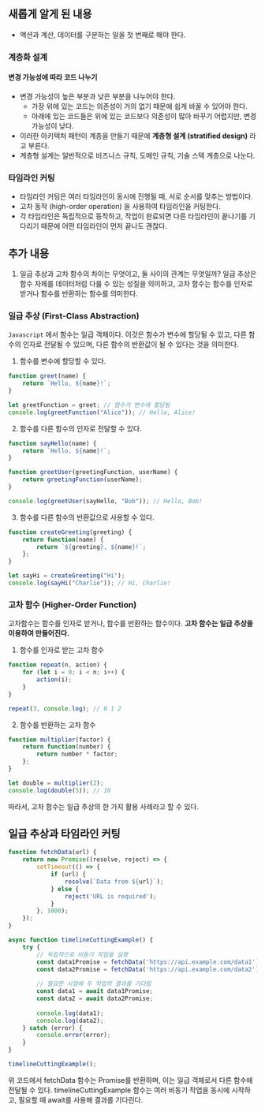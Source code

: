 ## 새롭게 알게 된 내용
- 액션과 계산, 데이터를 구분하는 일을 첫 번째로 해야 한다.

### 계층화 설계
#### 변경 가능성에 따라 코드 나누기
- 변경 가능성이 높은 부분과 낮은 부분을 나누어야 한다.
  - 가장 위에 있는 코드는 의존성이 거의 없기 때문에 쉽게 바꿀 수 있어야 한다.
  - 아래에 있는 코드들은 위에 있는 코드보다 의존성이 많아 바꾸기 어렵지만, 변경 가능성이 낮다.
- 이러한 아키텍처 패턴이 계층을 만들기 때문에 <strong>계층형 설계 (stratified design)</strong> 라고 부른다.
- 계층형 설계는 일반적으로 비즈니스 규칙, 도메인 규칙, 기술 스택 계층으로 나눈다.

### 타임라인 커팅
- 타임라인 커팅은 여러 타임라인이 동시에 진행될 때, 서로 순서를 맞추는 방법이다.
- 고차 동작 (high-order operation) 을 사용하여 타임라인을 커팅한다.
- 각 타임라인은 독립적으로 동작하고, 작업이 완료되면 다른 타임라인이 끝나기를 기다리기 때문에 어떤 타임라인이 먼저 끝나도 괜찮다.

## 추가 내용
1. 일급 추상과 고차 함수의 차이는 무엇이고, 둘 사이의 관계는 무엇일까?
일급 추상은 함수 자체를 데이터처럼 다룰 수 있는 성질을 의미하고, 고차 함수는 함수를 인자로 받거나 함수를 반환하는 함수를 의미한다.

### 일급 추상 (First-Class Abstraction)
`Javascript` 에서 함수는 일급 객체이다. 이것은 함수가 변수에 할당될 수 있고, 다른 함수의 인자로 전달될 수 있으며, 다른 함수의 반환값이 될 수 있다는 것을 의미한다.

1. 함수를 변수에 할당할 수 있다.
```javascript
function greet(name) {
    return `Hello, ${name}!`;
}

let greetFunction = greet; // 함수가 변수에 할당됨
console.log(greetFunction("Alice")); // Hello, Alice!
```

2. 함수를 다른 함수의 인자로 전달할 수 있다.
```javascript
function sayHello(name) {
    return `Hello, ${name}!`;
}

function greetUser(greetingFunction, userName) {
    return greetingFunction(userName);
}

console.log(greetUser(sayHello, "Bob")); // Hello, Bob!
```

3. 함수를 다른 함수의 반환값으로 사용할 수 있다.
```javascript
function createGreeting(greeting) {
    return function(name) {
        return `${greeting}, ${name}!`;
    };
}

let sayHi = createGreeting("Hi");
console.log(sayHi("Charlie")); // Hi, Charlie!
```

### 고차 함수 (Higher-Order Function)
고차함수는 함수를 인자로 받거나, 함수를 반환하는 함수이다. <strong>고차 함수는 일급 추상을 이용하여 만들어진다.</strong>

1. 함수를 인자로 받는 고차 함수
```javascript
function repeat(n, action) {
    for (let i = 0; i < n; i++) {
        action(i);
    }
}

repeat(3, console.log); // 0 1 2
```

2. 함수를 반환하는 고차 함수
```javascript
function multiplier(factor) {
    return function(number) {
        return number * factor;
    };
}

let double = multiplier(2);
console.log(double(5)); // 10
```

따라서, 고차 함수는 일급 추상의 한 가지 활용 사례라고 할 수 있다.

## 일급 추상과 타임라인 커팅
```javascript
function fetchData(url) {
    return new Promise((resolve, reject) => {
        setTimeout(() => {
            if (url) {
                resolve(`Data from ${url}`);
            } else {
                reject('URL is required');
            }
        }, 1000);
    });
}

async function timelineCuttingExample() {
    try {
        // 독립적으로 비동기 작업을 실행
        const data1Promise = fetchData('https://api.example.com/data1');
        const data2Promise = fetchData('https://api.example.com/data2');
        
        // 필요한 시점에 두 작업의 결과를 기다림
        const data1 = await data1Promise;
        const data2 = await data2Promise;
        
        console.log(data1);
        console.log(data2);
    } catch (error) {
        console.error(error);
    }
}

timelineCuttingExample();
```

위 코드에서 fetchData 함수는 Promise를 반환하며, 이는 일급 객체로서 다른 함수에 전달될 수 있다. timelineCuttingExample 함수는 여러 비동기 작업을 동시에 시작하고, 필요할 때 await를 사용해 결과를 기다린다.